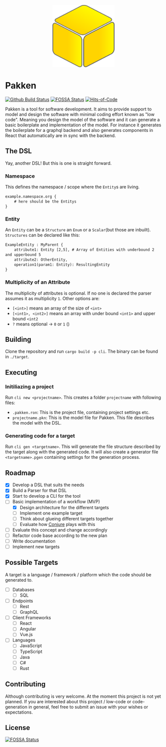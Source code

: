 <p align="center">
<img src="docs/media/logo.png" alt="Pakken logo" height="200" width="200" id="readme-logo">

# Pakken
</p>

[![Github Build Status](https://github.com/kegesch/pakken/workflows/Pakken/badge.svg?branch=master)](https://github.com/kegesch/pakken/actions)
[![FOSSA Status](https://app.fossa.com/api/projects/git%2Bgithub.com%2Fkegesch%2Fpakken.svg?type=shield)](https://app.fossa.com/projects/git%2Bgithub.com%2Fkegesch%2Fpakken?ref=badge_shield)
[![Hits-of-Code](https://hitsofcode.com/github/kegesch/pakken)](https://hitsofcode.com/view/github/kegesch/pakken)

Pakken is a tool for software development. It aims to provide support to model and design the software with minimal coding effort known as "low code".
Meaning you design the model of the software and it can generate a basic boilerplate and implementation of the model. For instance it generates the boilerplate for a graphql backend and also generates components in React that automatically are in sync with the backend.

## The DSL
Yay, another DSL! But this is one is straight forward.
### Namespace
This defines the namespace / scope where the `Entity`s are living.
```Pakken
example.namespace.org {
    # here should be the Entitys
}
```
### Entity
An `Entity` can be a `Structure` an `Enum` or a `Scalar`(but those are inbuilt).
`Structures` can be declared like this: 
```Pakken
ExampleEntity : MyParent {
    attribute1: Entity [2,5], # Array of Entities with underbound 2 and upperbound 5
    attribute2: OtherEntity,
    operation1(param1: Entity): ResultingEntity
}
```

### Multiplicity of an Attribute
The multiplicity of attributes is optional. If no one is declared the parser assumes it as multiplicity `1`.
Other options are:
 * `[<int>]` means an array of the size of `<int>`
 * `[<int1>, <int2>]` means an array with under bound `<int1>` and upper bound `<int2`
 * `?` means optional -> `0` or `1` ()
 
## Building
Clone the repository and run `cargo build -p cli`. The binary can be found in `./target`.

## Executing
### Initiliazing a project
Run `cli new <projectname>`. This creates a folder `projectname` with following files:
 * `.pakken.ron`: This is the project file, containing project settings etc.
 * `projectname.pkn`: This is the model file for Pakken. This file describes the model with the DSL.

### Generating code for a target
Run `cli gen <targetname>`. This will generate the file structure described by the target along with the generated code.
It will also create a generator file `<targetname>.pgen` containing settings for the generation process.

## Roadmap
- [x] Develop a DSL that suits the needs
- [x] Build a Parser for that DSL
- [x] Start to develop a CLI for the tool
- [ ] Basic implementation of a workflow (MVP)
  - [x] Design architecture for the different targets 
  - [ ] Implement one example target
  - [ ] Think about glueing different targets together
  - [ ] Evaluate how [Conjure](https://github.com/palantir/conjure) plays with this
- [ ] Evaluate this concept and change accordingly
- [ ] Refactor code base according to the new plan
- [ ] Write documentation
- [ ] Implement new targets

## Possible Targets
A target is a language / framework / platform which the code should be generated to.
- [ ] Databases
  - [ ] SQL
- [ ] Endpoints
  - [ ] Rest
  - [ ] GraphQL
- [ ] Client Frameworks
  - [ ] React
  - [ ] Angular
  - [ ] Vue.js
- [ ] Languages
  - [ ] JavaScript
  - [ ] TypeScript
  - [ ] Java
  - [ ] C#
  - [ ] Rust

## Contributing
Although contributing is very welcome. At the moment this project is not yet planned.
If you are interested about this project / low-code or code-generation in general, feel free to submit an issue with your wishes or expectations.

## License
[![FOSSA Status](https://app.fossa.io/api/projects/git%2Bgithub.com%2Fkegesch%2Fpakken.svg?type=large)](https://app.fossa.io/projects/git%2Bgithub.com%2Fkegesch%2Fpakken?ref=badge_large)